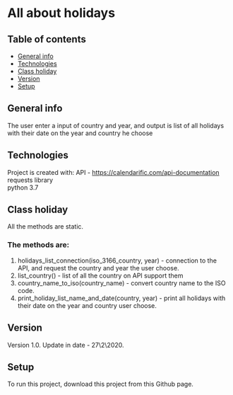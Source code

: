 # All about holidays 

## Table of contents
* [General info](#general-info)
* [Technologies](#technologies)
* [Class holiday](#class-holiday)
* [Version](#version)
* [Setup](#setup)

## General info
The user enter a input of country and year, and output is list of all holidays with their date on the year and country he choose
	
## Technologies
Project is created with:
API - https://calendarific.com/api-documentation
requests library	
python 3.7

## Class holiday
All the methods are static.
### The methods are:
1. holidays_list_connection(iso_3166_country, year) - connection to the API, and request the country and year the user choose.
2. list_country() - list of all the country on API support them 
3. country_name_to_iso(country_name) - convert country name to the ISO code.
4. print_holiday_list_name_and_date(country, year) - print all holidays with their date on the year and country user choose.

## Version 
Version 1.0.
Update in date - 27\2\2020.

## Setup
To run this project, download this project from this Github page.


